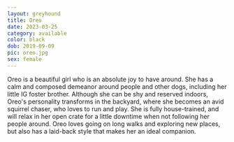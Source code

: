 ```yaml
---
layout: greyhound
title: Oreo
date: 2023-03-25
category: available
color: black
dob: 2019-09-09
pic: oreo.jpg
sex: female
---
```

Oreo is a beautiful girl who is an absolute joy to have around. She has a calm and composed demeanor around people and other dogs, including her little IG foster brother. Although she can be shy and reserved indoors, Oreo's personality transforms in the backyard, where she becomes an avid squirrel chaser, who loves to run and play. She is fully house-trained, and will relax in her open crate for a little downtime when not following her people around. Oreo loves going on long walks and exploring new places, but also has a laid-back style that makes her an ideal companion. 
